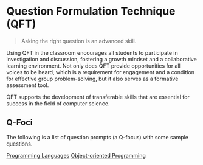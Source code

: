 # Question Formulation Technique (QFT)

> Asking the right question is an advanced skill.


Using QFT in the classroom encourages all students to participate in investigation and discussion, fostering a growth mindset and a collaborative learning environment.  Not only does QFT provide opportunities for all voices to be heard, which is a requirement for engagement and a condition for effective group problem-solving, but it also serves as a formative assessment tool.

QFT supports the development of transferable skills that are essential for success in the field of computer science.

## Q-Foci

The following is a list of question prompts (a Q-focus) with some sample questions. 

[Programming Languages](1.md)
[Object-oriented Programming](oop.md)
